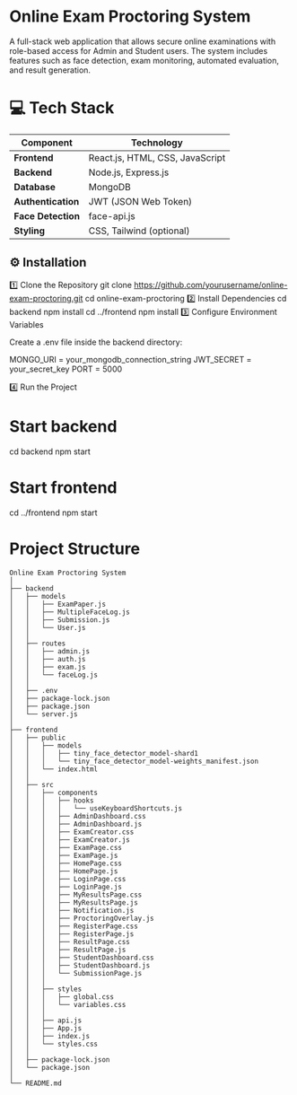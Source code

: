 # Online Exam Proctoring System
A full-stack web application that allows secure online examinations with role-based access for Admin and Student users. The system includes features such as face detection, exam monitoring, automated evaluation, and result generation.
# 💻 Tech Stack
| Component          | Technology                      |
| ------------------ | ------------------------------- |
| **Frontend**       | React.js, HTML, CSS, JavaScript |
| **Backend**        | Node.js, Express.js             |
| **Database**       | MongoDB                         |
| **Authentication** | JWT (JSON Web Token)            |
| **Face Detection** | face-api.js                     |
| **Styling**        | CSS, Tailwind (optional)        |

## ⚙️ Installation
1️⃣ Clone the Repository
git clone https://github.com/yourusername/online-exam-proctoring.git
cd online-exam-proctoring
2️⃣ Install Dependencies
cd backend
npm install
cd ../frontend
npm install
3️⃣ Configure Environment Variables

Create a .env file inside the backend directory:

MONGO_URI = your_mongodb_connection_string
JWT_SECRET = your_secret_key
PORT = 5000

4️⃣ Run the Project
# Start backend
cd backend
npm start

# Start frontend
cd ../frontend
npm start

# Project Structure
```
Online Exam Proctoring System
│
├── backend
│   ├── models
│   │   ├── ExamPaper.js
│   │   ├── MultipleFaceLog.js
│   │   ├── Submission.js
│   │   └── User.js
│   │
│   ├── routes
│   │   ├── admin.js
│   │   ├── auth.js
│   │   ├── exam.js
│   │   └── faceLog.js
│   │
│   ├── .env
│   ├── package-lock.json
│   ├── package.json
│   └── server.js
│
├── frontend
│   ├── public
│   │   ├── models
│   │   │   ├── tiny_face_detector_model-shard1
│   │   │   └── tiny_face_detector_model-weights_manifest.json
│   │   └── index.html
│   │
│   ├── src
│   │   ├── components
│   │   │   ├── hooks
│   │   │   │   └── useKeyboardShortcuts.js
│   │   │   ├── AdminDashboard.css
│   │   │   ├── AdminDashboard.js
│   │   │   ├── ExamCreator.css
│   │   │   ├── ExamCreator.js
│   │   │   ├── ExamPage.css
│   │   │   ├── ExamPage.js
│   │   │   ├── HomePage.css
│   │   │   ├── HomePage.js
│   │   │   ├── LoginPage.css
│   │   │   ├── LoginPage.js
│   │   │   ├── MyResultsPage.css
│   │   │   ├── MyResultsPage.js
│   │   │   ├── Notification.js
│   │   │   ├── ProctoringOverlay.js
│   │   │   ├── RegisterPage.css
│   │   │   ├── RegisterPage.js
│   │   │   ├── ResultPage.css
│   │   │   ├── ResultPage.js
│   │   │   ├── StudentDashboard.css
│   │   │   ├── StudentDashboard.js
│   │   │   └── SubmissionPage.js
│   │   │
│   │   ├── styles
│   │   │   ├── global.css
│   │   │   └── variables.css
│   │   │
│   │   ├── api.js
│   │   ├── App.js
│   │   ├── index.js
│   │   └── styles.css
│   │
│   ├── package-lock.json
│   └── package.json
│
└── README.md
```
